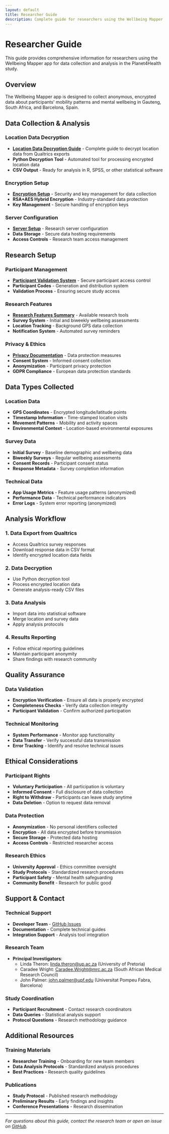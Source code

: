 ```yaml
---
layout: default
title: Researcher Guide
description: Complete guide for researchers using the Wellbeing Mapper app for data collection and analysis
---
```


# Researcher Guide

This guide provides comprehensive information for researchers using the Wellbeing Mapper app for data collection and analysis in the Planet4Health study.

## Overview

The Wellbeing Mapper app is designed to collect anonymous, encrypted data about participants' mobility patterns and mental wellbeing in Gauteng, South Africa, and Barcelona, Spain.

## Data Collection & Analysis

### Location Data Decryption
- **[Location Data Decryption Guide](LOCATION_DATA_DECRYPTION.md)** - Complete guide to decrypt location data from Qualtrics exports
- **Python Decryption Tool** - Automated tool for processing encrypted location data
- **CSV Output** - Ready for analysis in R, SPSS, or other statistical software

### Encryption Setup
- **[Encryption Setup](ENCRYPTION_SETUP.md)** - Security and key management for data collection
- **RSA+AES Hybrid Encryption** - Industry-standard data protection
- **Key Management** - Secure handling of encryption keys

### Server Configuration
- **[Server Setup](SERVER_SETUP.md)** - Research server configuration
- **Data Storage** - Secure data hosting requirements
- **Access Controls** - Research team access management

## Research Setup

### Participant Management
- **[Participant Validation System](PARTICIPANT_VALIDATION_SYSTEM.md)** - Secure participant access control
- **Participant Codes** - Generation and distribution system
- **Validation Process** - Ensuring secure study access

### Research Features
- **[Research Features Summary](RESEARCH_FEATURES_SUMMARY.md)** - Available research tools
- **Survey System** - Initial and biweekly wellbeing assessments
- **Location Tracking** - Background GPS data collection
- **Notification System** - Automated survey reminders

### Privacy & Ethics
- **[Privacy Documentation](PRIVACY.md)** - Data protection measures
- **Consent System** - Informed consent collection
- **Anonymization** - Participant privacy protection
- **GDPR Compliance** - European data protection standards

## Data Types Collected

### Location Data
- **GPS Coordinates** - Encrypted longitude/latitude points
- **Timestamp Information** - Time-stamped location visits
- **Movement Patterns** - Mobility and activity spaces
- **Environmental Context** - Location-based environmental exposures

### Survey Data
- **Initial Survey** - Baseline demographic and wellbeing data
- **Biweekly Surveys** - Regular wellbeing assessments
- **Consent Records** - Participant consent status
- **Response Metadata** - Survey completion information

### Technical Data
- **App Usage Metrics** - Feature usage patterns (anonymized)
- **Performance Data** - Technical performance indicators
- **Error Logs** - System error reporting (anonymized)

## Analysis Workflow

### 1. Data Export from Qualtrics
- Access Qualtrics survey responses
- Download response data in CSV format
- Identify encrypted location data fields

### 2. Data Decryption
- Use Python decryption tool
- Process encrypted location data
- Generate analysis-ready CSV files

### 3. Data Analysis
- Import data into statistical software
- Merge location and survey data
- Apply analysis protocols

### 4. Results Reporting
- Follow ethical reporting guidelines
- Maintain participant anonymity
- Share findings with research community

## Quality Assurance

### Data Validation
- **Encryption Verification** - Ensure all data is properly encrypted
- **Completeness Checks** - Verify data collection integrity
- **Participant Validation** - Confirm authorized participation

### Technical Monitoring
- **System Performance** - Monitor app functionality
- **Data Transfer** - Verify successful data transmission
- **Error Tracking** - Identify and resolve technical issues

## Ethical Considerations

### Participant Rights
- **Voluntary Participation** - All participation is voluntary
- **Informed Consent** - Full disclosure of data collection
- **Right to Withdraw** - Participants can leave study anytime
- **Data Deletion** - Option to request data removal

### Data Protection
- **Anonymization** - No personal identifiers collected
- **Encryption** - All data encrypted before transmission
- **Secure Storage** - Protected data hosting
- **Access Controls** - Restricted researcher access

### Research Ethics
- **University Approval** - Ethics committee oversight
- **Study Protocols** - Standardized research procedures
- **Participant Safety** - Mental health safeguarding
- **Community Benefit** - Research for public good

## Support & Contact

### Technical Support
- **Developer Team** - [GitHub Issues](https://github.com/ActivitySpaceLab/gauteng-wellbeing-mapper-app/issues)
- **Documentation** - Complete technical guides
- **Integration Support** - Analysis tool integration

### Research Team
- **Principal Investigators**:
  - Linda Theron: linda.theron@up.ac.za (University of Pretoria)
  - Caradee Wright: Caradee.Wright@mrc.ac.za (South African Medical Research Council)
  - John Palmer: john.palmer@upf.edu (Universitat Pompeu Fabra, Barcelona)

### Study Coordination
- **Participant Recruitment** - Contact research coordinators
- **Data Queries** - Statistical analysis support
- **Protocol Questions** - Research methodology guidance

## Additional Resources

### Training Materials
- **Researcher Training** - Onboarding for new team members
- **Data Analysis Protocols** - Standardized analysis procedures
- **Best Practices** - Research quality guidelines

### Publications
- **Study Protocol** - Published research methodology
- **Preliminary Results** - Early findings and insights
- **Conference Presentations** - Research dissemination

---

*For questions about this guide, contact the research team or open an issue on [GitHub](https://github.com/ActivitySpaceLab/gauteng-wellbeing-mapper-app/issues).*
